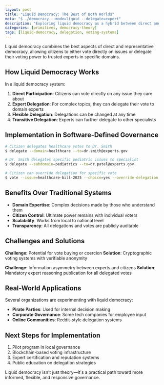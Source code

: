 ```yaml
---
layout: post
title: "Liquid Democracy: The Best of Both Worlds"
meta: "$ ./democracy --mode=liquid --delegate=expert"
description: "Exploring liquid democracy as a hybrid between direct and representative democracy, allowing citizens to delegate their vote to trusted experts."
categories: [primitives, democracy-theory]
tags: [liquid-democracy, delegation, voting-systems]
---
```


Liquid democracy combines the best aspects of direct and representative democracy, allowing citizens to either vote directly on issues or delegate their voting power to trusted experts in specific domains.

## How Liquid Democracy Works

In a liquid democracy system:

1. **Direct Participation**: Citizens can vote directly on any issue they care about
2. **Expert Delegation**: For complex topics, they can delegate their vote to domain experts
3. **Flexible Delegation**: Delegations can be changed at any time
4. **Transitive Delegation**: Experts can further delegate to other specialists

## Implementation in Software-Defined Governance

```bash
# Citizen delegates healthcare votes to Dr. Smith
$ delegate --domain=healthcare --to=dr.smith@experts.gov

# Dr. Smith delegates specific pediatric issues to specialist
$ delegate --subdomain=pediatrics --to=dr.patel@experts.gov

# Citizen can override delegation for specific vote
$ vote --issue=healthcare-bill-2025 --choice=yes --override-delegation
```

## Benefits Over Traditional Systems

- **Domain Expertise**: Complex decisions made by those who understand them
- **Citizen Control**: Ultimate power remains with individual voters
- **Scalability**: Works from local to national level
- **Transparency**: All delegations and votes are publicly auditable

## Challenges and Solutions

**Challenge**: Potential for vote buying or coercion
**Solution**: Cryptographic voting systems with verifiable anonymity

**Challenge**: Information asymmetry between experts and citizens
**Solution**: Mandatory expert reasoning publication for all delegated votes

## Real-World Applications

Several organizations are experimenting with liquid democracy:
- **Pirate Parties**: Used for internal decision making
- **Corporate Governance**: Some tech companies for employee input
- **Online Communities**: Reddit-style delegation systems

## Next Steps for Implementation

1. Pilot program in local governance
2. Blockchain-based voting infrastructure
3. Expert certification and reputation systems
4. Public education on delegation strategies

Liquid democracy isn't just theory—it's a practical path toward more informed, flexible, and responsive governance.